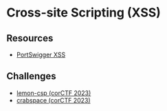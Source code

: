 # Cross-site Scripting (XSS)

## Resources

* [PortSwigger XSS](https://portswigger.net/web-security/cross-site-scripting)

## Challenges

* [lemon-csp (corCTF 2023)](/gitbook/challenges/corCTF-2023/lemon-csp.md)
* [crabspace (corCTF 2023)](/gitbook/challenges/corCTF-2023/crabspace.md)